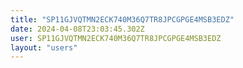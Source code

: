 ```yaml
---
title: "SP11GJVQTMN2ECK740M36Q7TR8JPCGPGE4MSB3EDZ"
date: 2024-04-08T23:03:45.302Z
user: SP11GJVQTMN2ECK740M36Q7TR8JPCGPGE4MSB3EDZ
layout: "users"
---
```

    